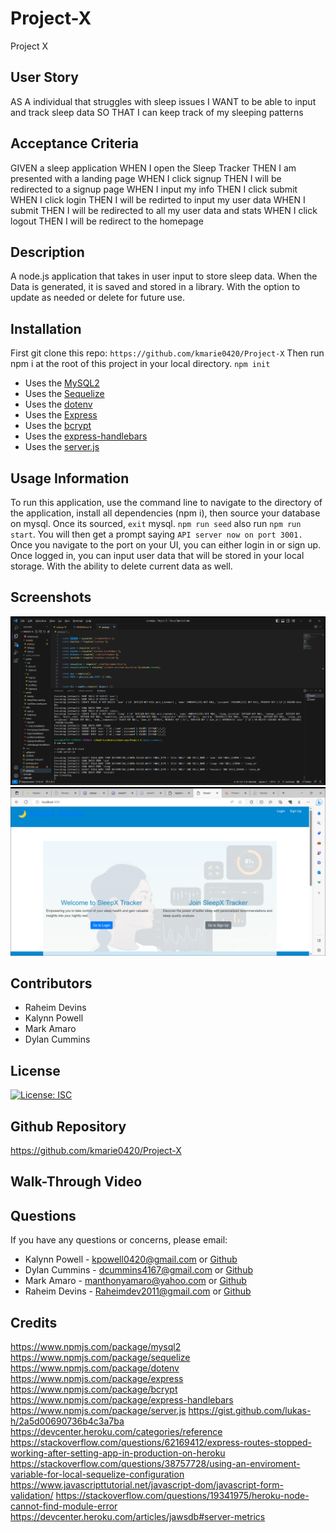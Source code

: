 # Project-X
Project X

## User Story

AS A individual that struggles with sleep issues
I WANT to be able to input and track sleep data 
SO THAT I can keep track of my sleeping patterns

## Acceptance Criteria

GIVEN a sleep application
WHEN I open the Sleep Tracker
THEN I am presented with a landing page
WHEN I click signup
THEN I will be redirected to a signup page
WHEN I input my info
THEN I click submit
WHEN I click login
THEN I will be redirted to input my user data
WHEN I submit
THEN I will be redirected to all my user data and stats
WHEN I click logout
THEN I will be redirect to the homepage



## Description

A node.js application that takes in user input to store sleep data. When the Data is generated, it is saved and stored in a library. With the option to update as needed or delete for future use. 

## Installation

First git clone this repo: `https://github.com/kmarie0420/Project-X`
Then run npm i at the root of this project in your local directory.
`npm init`
   * Uses the [MySQL2](https://www.npmjs.com/package/mysql2) 
   * Uses the [Sequelize](https://www.npmjs.com/package/sequelize)
   * Uses the [dotenv](https://www.npmjs.com/package/dotenv)
   * Uses the [Express](https://www.npmjs.com/package/express)
   * Uses the [bcrypt](https://www.npmjs.com/package/bcrypt)
   * Uses the [express-handlebars](https://www.npmjs.com/package/express-handlebars)
   * Uses the [server.js](https://www.npmjs.com/package/server.js)

## Usage Information

To run this application, use the command line to navigate to the directory of the application, install all dependencies (npm i), then source your database on mysql. Once its sourced, `exit` mysql. `npm run seed` also run `npm run start`. You will then get a prompt saying `API server now on port 3001.` Once you navigate to the port on your UI, you can either login in or sign up. Once logged in, you can input user data that will be stored in your local storage. With the ability to delete current data as well.

## Screenshots

![Alt text](screenshots/2023-08-07.png)
![Alt text](<screenshots/2023-08-07 (1).png>)

## Contributors

* Raheim Devins
* Kalynn Powell
* Mark Amaro
* Dylan Cummins

## License

[![License: ISC](https://img.shields.io/badge/License-ISC-blue.svg)](https://opensource.org/licenses/ISC)

## Github Repository

https://github.com/kmarie0420/Project-X 

## Walk-Through Video


## Questions

If you have any questions or concerns, please email:
   * Kalynn Powell - kpowell0420@gmail.com or [Github](https://github.com/kmarie0420) 
   * Dylan Cummins - dcummins4167@gmail.com or [Github](https://github.com/MarkAAmaro) 
   * Mark Amaro - manthonyamaro@yahoo.com or [Github](https://github.com/DylanCummins4167) 
   * Raheim Devins - Raheimdev2011@gmail.com or [Github](https://gitHub.com/RaheimDevins) 

## Credits

https://www.npmjs.com/package/mysql2
https://www.npmjs.com/package/sequelize
https://www.npmjs.com/package/dotenv
https://www.npmjs.com/package/express
https://www.npmjs.com/package/bcrypt
https://www.npmjs.com/package/express-handlebars 
https://www.npmjs.com/package/server.js
https://gist.github.com/lukas-h/2a5d00690736b4c3a7ba 
https://devcenter.heroku.com/categories/reference 
https://stackoverflow.com/questions/62169412/express-routes-stopped-working-after-setting-app-in-production-on-heroku
https://stackoverflow.com/questions/38757728/using-an-enviroment-variable-for-local-sequelize-configuration
https://www.javascripttutorial.net/javascript-dom/javascript-form-validation/
https://stackoverflow.com/questions/19341975/heroku-node-cannot-find-module-error 
https://devcenter.heroku.com/articles/jawsdb#server-metrics
